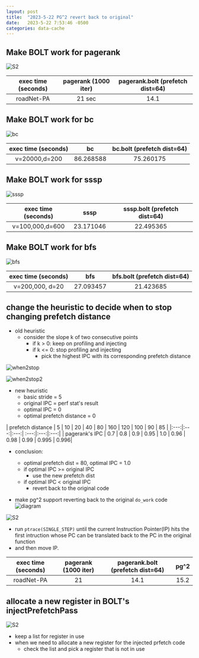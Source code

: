 ```yaml
---
layout: post
title:  "2023-5-22 PG^2 revert back to original"
date:   2023-5-22 7:53:46 -0500
categories: data-cache
---
```

## Make BOLT work for pagerank
![S2](/assets/2023-05-22/pr.png)

| exec time (seconds) | pagerank (1000 iter) | pagerank.bolt (prefetch dist=64) |
|:---:|:---:|:---:| 
| roadNet-PA | 21 sec | 14.1 |


## Make BOLT work for bc
![bc](/assets/2023-05-22/bc.png)

| exec time (seconds) | bc | bc.bolt (prefetch dist=64) |
|:---:|:---:|:---:| 
| v=20000,d=200 | 86.268588 | 75.260175 |


## Make BOLT work for sssp
![sssp](/assets/2023-05-22/sssp.png)

| exec time (seconds) | sssp | sssp.bolt (prefetch dist=64) |
|:---:|:---:|:---:| 
| v=100,000,d=600 | 23.171046 | 22.495365 |

## Make BOLT work for bfs

![bfs](/assets/2023-05-22/bfs.png)

| exec time (seconds) | bfs | bfs.bolt (prefetch dist=64) |
|:---:|:---:|:---:| 
| v=200,000, d=20 | 27.093457 | 21.423685|

## change the heuristic to decide when to stop changing prefetch distance
- old heuristic
	+ consider the slope k of two consecutive points
		* if k > 0: keep on profiling and injecting
		* if k <= 0: stop profiling and injecting
			- pick the highest IPC with its corresponding prefetch distance

![when2stop](/assets/2023-03-27/when2stop.png)

![when2stop2](/assets/2023-03-27/when2stop2.png)



- new heuristic 
	+ basic stride = 5
	+ original IPC = perf stat's result
	+ optimal IPC = 0
	+ optimal prefetch distance = 0

| prefetch distance | 5 | 10 | 20 | 40 | 80 | 160 | 120 | 100 | 90 | 85 |
|:---:|:---:|:---:| :---:|:---:|:---:| 
| pagerank's IPC | 0.7 | 0.8 | 0.9 | 0.95 | 1.0 | 0.96 | 0.98 | 0.99 | 0.995 | 0.996|

- conclusion: 
	+ optimal prefetch dist = 80, optimal IPC = 1.0
	+ if optimal IPC >= original IPC
		- use the new prefetch dist
	+ if optimal IPC < original IPC
		- revert back to the original code

- make pg^2 support reverting back to the original `do_work` code
![diagram](/assets/2023-04-11/diagram.png)
 
![S2](/assets/2023-05-22/pr_pc.png)

- run `ptrace(SINGLE_STEP)` until the current Instruction Pointer(IP) hits the first intruction whose PC can be translated back to the PC in the original function
- and then move IP.

| exec time (seconds) | pagerank (1000 iter) | pagerank.bolt (prefetch dist=64) | pg^2 |
|:---:|:---:|:---:|:---:| 
| roadNet-PA | 21  | 14.1 | 15.2 |


## allocate a new register in BOLT's injectPrefetchPass
![S2](/assets/2023-05-22/pr_pc.png)

- keep a list for register in use
- when we need to allocate a new register for the injected prfetch code
	+ check the list and pick a register that is not in use 


